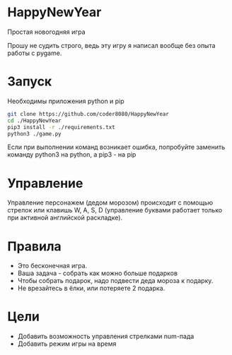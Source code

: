 # HappyNewYear
Простая новогодняя игра

Прошу не судить строго, ведь эту игру я написал вообще без опыта работы с pygame.

# Запуск
Необходимы приложения python и pip
```bash
git clone https://github.com/coder8080/HappyNewYear
cd ./HappyNewYear
pip3 install -r ./requirements.txt
python3 ./game.py
```

Если при выполнении команд возникает ошибка, попробуйте заменить команду python3 на python, а pip3 - на pip 

# Управление
Управление персонажем (дедом морозом) происходит с помощью стрелок или клавишь W, A, S, D (управление буквами работает
только при активной английской раскладке).

# Правила
- Это бесконечная игра.
- Ваша задача - собрать как можно больше подарков
- Чтобы собрать подарок, надо подвести деда мороза к подарку.
- Не врезайтесь в ёлки, или потеряете 2 подарка.

# Цели
- Добавить возможность управления стрелками num-пада
- Добавить режим игры на время 
